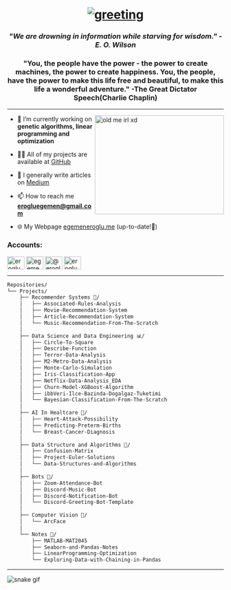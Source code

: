 <h1 align="center">  
<a href="https://git.io/typing-svg"><img src="https://readme-typing-svg.herokuapp.com?lines=profile+owner+-%3E+Egemen+%F0%9F%96%90" alt="greeting"/></a></h1>
 
<h3 align="center">
  <i>"We are drowning in information while starving for wisdom." -E. O. Wilson </i>
</h3>

<h3 align="center"> 
  "You, the people have the power - the power to create machines, the power to create happiness. You, the people, have the power to make this life free and beautiful, to make this life a wonderful adventure." -The Great Dictator Speech(Charlie Chaplin)
</h3>

<hr>

<img align="right" alt="old me irl xd" width="300" height="230" src="https://user-images.githubusercontent.com/30879498/184037891-0e7b4a1a-458f-409c-b9bb-24a45b383a33.png">

- 🤖 I’m currently working on **genetic algorithms, linear programming and optimization**

- 👨‍💻 All of my projects are available at [GitHub](https://github.com/erogluegemen)

- 📝 I generally write articles on [Medium](https://medium.com/@erogluegemen)

- 📫 How to reach me **erogluegemen@gmail.com**

- 🌐 My Webpage [egemeneroglu.me](https://egemeneroglu.me/) (up-to-date!🥳)

<h3 align="left">Accounts:
</h3>

<p align="left">
<a href="https://kaggle.com/erogluegemen" target="blank"><img align="center" src="https://raw.githubusercontent.com/rahuldkjain/github-profile-readme-generator/master/src/images/icons/Social/kaggle.svg" alt="erogluegemendev" height="30" width="40" /></a>
<a href="https://www.linkedin.com/in/egemeneroglu/" target="blank"><img align="center" src="https://raw.githubusercontent.com/rahuldkjain/github-profile-readme-generator/master/src/images/icons/Social/linked-in-alt.svg" alt="egemen-eroglu" height="30" width="40" /></a>
<a href="https://medium.com/@erogluegemen" target="blank"><img align="center" src="https://raw.githubusercontent.com/rahuldkjain/github-profile-readme-generator/master/src/images/icons/Social/medium.svg" alt="@erogluegemen" height="30" width="40" /></a>
<a href="https://www.hackerrank.com/erogluegemen1" target="blank"><img align="center" src="https://raw.githubusercontent.com/rahuldkjain/github-profile-readme-generator/master/src/images/icons/Social/hackerrank.svg" alt="erogluegemen" height="30" width="40" /></a>
</p>

<hr>

```bash
Repositories/
└── Projects/
    ├── Recommender Systems 🤔/
    │   ├── Associated-Rules-Analysis 
    │   ├── Movie-Recommendation-System 
    │   ├── Article-Recommendation-System 
    │   └── Music-Recommendation-From-The-Scratch
    │
    ├── Data Science and Data Engineering 📊/
    │   ├── Circle-To-Square
    │   ├── Describe-Function
    │   ├── Terror-Data-Analysis
    │   ├── M2-Metro-Data-Analysis
    │   ├── Monte-Carlo-Simulation
    │   ├── Iris-Classification-App
    │   ├── Netflix-Data-Analysis_EDA
    │   ├── Churn-Model-XGBoost-Algorithm
    │   ├── ibbVeri-Ilce-Bazinda-Dogalgaz-Tuketimi
    │   └── Bayesian-Classification-From-The-Scratch
    │
    ├── AI In Healtcare 🩻/
    │   ├── Heart-Attack-Possibility
    │   ├── Predicting-Preterm-Births
    │   └── Breast-Cancer-Diagnosis
    │
    ├── Data Structure and Algorithms 🧮/
    │   ├── Confusion-Matrix
    │   ├── Project-Euler-Solutions
    │   └── Data-Structures-and-Algorithms
    │
    ├── Bots 🤖/
    │   ├── Zoom-Attendance-Bot 
    │   ├── Discord-Music-Bot
    │   ├── Discord-Notification-Bot
    │   └── Discord-Greeting-Bot-Template
    │
    ├── Computer Vision 📸/
    │   └── ArcFace
    │
    └── Notes 📝/
        ├── MATLAB-MAT2045
        ├── Seaborn-and-Pandas-Notes
        ├── LinearProgramming-Optimization 
        └── Exploring-Data-with-Chaining-in-Pandas      
```

<hr>

![snake gif](https://github.com/erogluegemen/erogluegemen/blob/output/github-contribution-grid-snake.svg)
